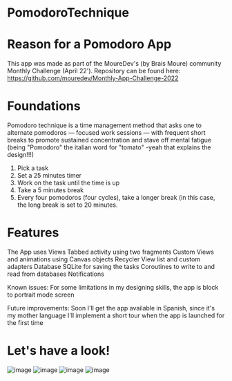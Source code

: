 # PomodoroTechnique

# Reason for a Pomodoro App

This app was made as part of the MoureDev's (by Brais Moure) community Monthly Challenge (April 22'). Repository can be found here: https://github.com/mouredev/Monthly-App-Challenge-2022

# Foundations

Pomodoro technique is a time management method that asks one to alternate pomodoros — focused work sessions — with frequent short breaks to promote sustained concentration and stave off mental fatigue (being "Pomodoro" the italian word for "tomato" -yeah that explains the design!!!)

1) Pick a task
2) Set a 25 minutes timer
3) Work on the task until the time is up
4) Take a 5 minutes break
5) Every four pomodoros (four cycles), take a longer break (in this case, the long break is set to 20 minutes.

# Features

The App uses Views
Tabbed activity using two fragments
Custom Views and animations using Canvas objects
Recycler View list and custom adapters
Database SQLite for saving the tasks
Coroutines to write to and read from databases
Notifications

Known issues:
For some limitations in my designing skills, the app is block to portrait mode screen

Future improvements:
Soon I'll get the app available in Spanish, since it's my mother language
I'll implement a short tour when the app is launched for the first time

# Let's have a look!

![image](https://user-images.githubusercontent.com/40278289/166502445-1f41e70b-2085-4968-b855-ebd181da81cd.png)
![image](https://user-images.githubusercontent.com/40278289/166502696-26e84d52-bd47-4866-bc13-4fbeea830c11.png)
![image](https://user-images.githubusercontent.com/40278289/166503179-8bed6a7a-2ddf-4ff3-8166-a3cee7ad0562.png)
![image](https://user-images.githubusercontent.com/40278289/166503307-6fe52e1b-312b-4a83-bd68-e145d5280a24.png)

